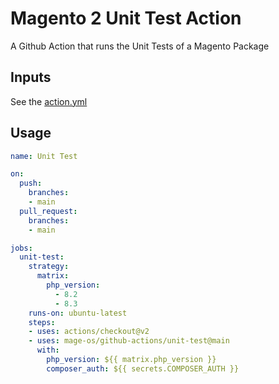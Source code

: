 # Magento 2 Unit Test Action

A Github Action that runs the Unit Tests of a Magento Package

## Inputs

See the [action.yml](./action.yml)

## Usage

```yml
name: Unit Test

on:
  push:
    branches:
    - main
  pull_request:
    branches:
    - main

jobs:
  unit-test:
    strategy:
      matrix:
        php_version:
          - 8.2
          - 8.3
    runs-on: ubuntu-latest
    steps:
    - uses: actions/checkout@v2
    - uses: mage-os/github-actions/unit-test@main
      with:
        php_version: ${{ matrix.php_version }}
        composer_auth: ${{ secrets.COMPOSER_AUTH }}
```
